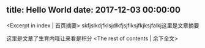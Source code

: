title: Hello World
date: 2017-12-03 00:00:00
---
<Excerpt in index | 首页摘要> 
skfjslkdjfklsjdlkfjsjflksjfkjksjfalkj这里是文章摘要
<!-- more -->
这里是文章了生育内哦让来看是积分
<The rest of contents | 余下全文>